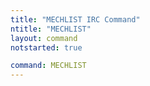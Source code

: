 ```yaml
---
title: "MECHLIST IRC Command"
ntitle: "MECHLIST"
layout: command
notstarted: true

command: MECHLIST
---
```

